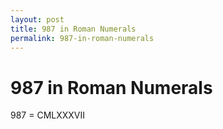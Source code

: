 ```yaml
---
layout: post
title: 987 in Roman Numerals
permalink: 987-in-roman-numerals
---
```


# 987 in Roman Numerals

987 = CMLXXXVII

